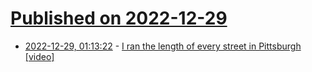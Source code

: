 # [Published on 2022-12-29](index.md)

* [2022-12-29, 01:13:22](https://news.ycombinator.com/item?id=34168284) - [I ran the length of every street in Pittsburgh [video]](https://www.youtube.com/watch?v=1c8i5SABqwU)
